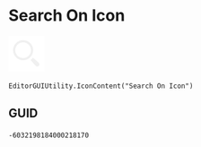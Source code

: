 # Search On Icon
![](/img/Search%20On%20Icon.png)

``` CSharp
EditorGUIUtility.IconContent("Search On Icon")
```
## GUID
```
-6032198184000218170
```
